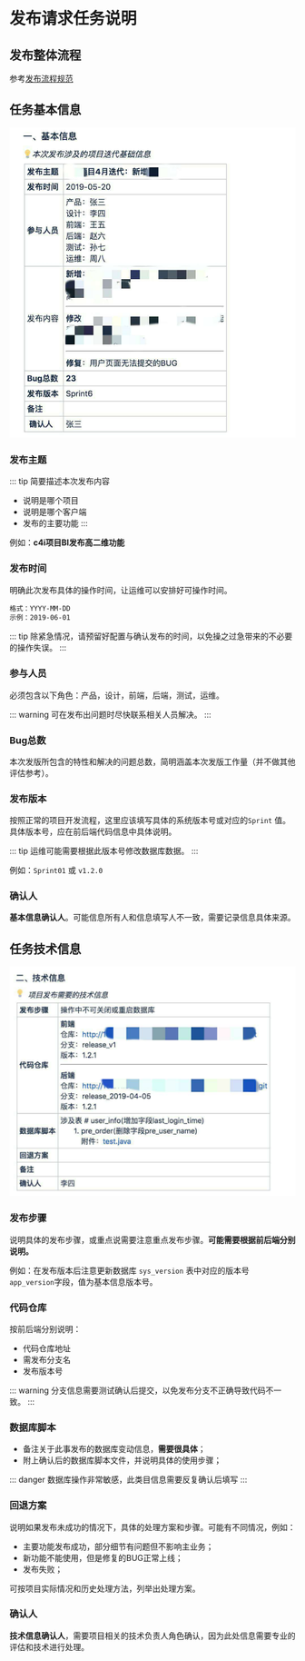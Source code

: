 # 发布请求任务说明

## 发布整体流程

参考[发布流程规范](./release-flow.md)

## 任务基本信息

![jira-task](../assets/jira-task.jpg)

### 发布主题 <Badge text="必填" type="error"/>

::: tip 简要描述本次发布内容
- 说明是哪个项目
- 说明是哪个客户端
- 发布的主要功能
:::

例如：**c4i项目BI发布高二维功能**

### 发布时间 <Badge text="必填" type="error"/>

明确此次发布具体的操作时间，让运维可以安排好可操作时间。

```bash
格式：YYYY-MM-DD
示例：2019-06-01
```

::: tip
除紧急情况，请预留好配置与确认发布的时间，以免操之过急带来的不必要的操作失误。
:::

### 参与人员 <Badge text="必填" type="error"/>

必须包含以下角色：产品，设计，前端，后端，测试，运维。

::: warning
可在发布出问题时尽快联系相关人员解决。
:::

### Bug总数 <Badge text="必填" type="error"/>

本次发版所包含的特性和解决的问题总数，简明涵盖本次发版工作量（并不做其他评估参考）。

### 发布版本 <Badge text="必填" type="error"/>

按照正常的项目开发流程，这里应该填写具体的系统版本号或对应的`Sprint` 值。具体版本号，应在前后端代码信息中具体说明。

::: tip
运维可能需要根据此版本号修改数据库数据。
:::

例如：`Sprint01` 或 `v1.2.0`

### 确认人 <Badge text="必填" type="error"/>

**基本信息确认人**。可能信息所有人和信息填写人不一致，需要记录信息具体来源。

## 任务技术信息

![jira-tech-info](../assets/jira-tech-info.jpg)


### 发布步骤 <Badge text="选填" type="warning"/>

说明具体的发布步骤，或重点说需要注意重点发布步骤。**可能需要根据前后端分别说明。**

例如：在发布版本后注意更新数据库 `sys_version` 表中对应的版本号 `app_version`字段，值为基本信息版本号。

### 代码仓库 <Badge text="必填" type="error"/>

按前后端分别说明：

- 代码仓库地址
- 需发布分支名
- 发布版本号

::: warning
分支信息需要测试确认后提交，以免发布分支不正确导致代码不一致。
:::

### 数据库脚本 <Badge text="必填" type="error"/>

- 备注关于此事发布的数据库变动信息，**需要很具体**；
- 附上确认后的数据库脚本文件，并说明具体的使用步骤；

::: danger
数据库操作非常敏感，此类目信息需要反复确认后填写
:::

### 回退方案 <Badge text="必填" type="error"/>

说明如果发布未成功的情况下，具体的处理方案和步骤。可能有不同情况，例如：

- 主要功能发布成功，部分细节有问题但不影响主业务；
- 新功能不能使用，但是修复的BUG正常上线；
- 发布失败；

可按项目实际情况和历史处理方法，列举出处理方案。

### 确认人 <Badge text="必填" type="error"/>

**技术信息确认人**，需要项目相关的技术负责人角色确认，因为此处信息需要专业的评估和技术进行处理。

